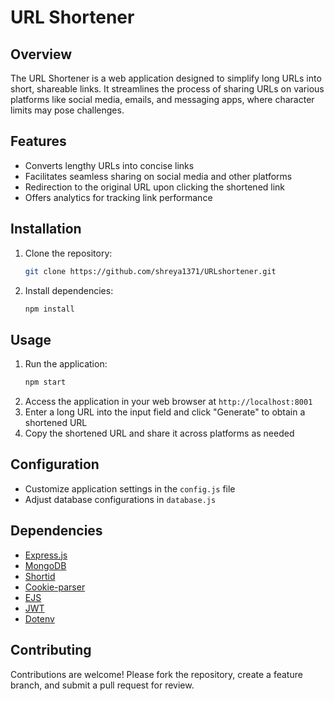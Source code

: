 # URL Shortener

## Overview
The URL Shortener is a web application designed to simplify long URLs into short, shareable links. It streamlines the process of sharing URLs on various platforms like social media, emails, and messaging apps, where character limits may pose challenges.

## Features
- Converts lengthy URLs into concise links
- Facilitates seamless sharing on social media and other platforms
- Redirection to the original URL upon clicking the shortened link
- Offers analytics for tracking link performance

## Installation
1. Clone the repository:
   ```bash
   git clone https://github.com/shreya1371/URLshortener.git
   ```
2. Install dependencies:
   ```bash
   npm install
   ```

## Usage
1. Run the application:
   ```bash
   npm start
   ```
2. Access the application in your web browser at `http://localhost:8001`
3. Enter a long URL into the input field and click "Generate" to obtain a shortened URL
4. Copy the shortened URL and share it across platforms as needed

## Configuration
- Customize application settings in the `config.js` file
- Adjust database configurations in `database.js`

## Dependencies
- [Express.js](https://expressjs.com/)
- [MongoDB](https://www.mongodb.com/)
- [Shortid](https://www.npmjs.com/package/shortid)
- [Cookie-parser](https://www.npmjs.com/package/cookie-parser) 
- [EJS](https://ejs.co/)
- [JWT](https://jwt.io/)
- [Dotenv](https://www.npmjs.com/package/dotenv)

## Contributing
Contributions are welcome! Please fork the repository, create a feature branch, and submit a pull request for review.
